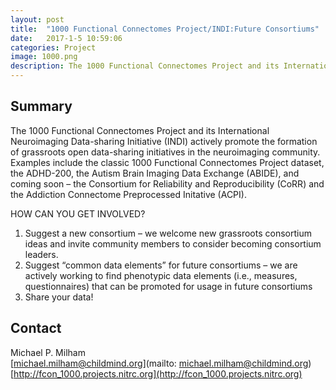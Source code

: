 ```yaml
---
layout: post
title:  "1000 Functional Connectomes Project/INDI:Future Consortiums"
date:   2017-1-5 10:59:06
categories: Project
image: 1000.png
description: The 1000 Functional Connectomes Project and its International Neuroimaging Data-sharing Initiative (INDI) actively promote the formation of grassroots open data-sharing initiatives in the neuroimaging community.
---
```

## Summary
The 1000 Functional Connectomes Project and its International Neuroimaging Data-sharing Initiative (INDI) actively promote the formation of grassroots open data-sharing initiatives in the neuroimaging community. Examples include the classic 1000 Functional Connectomes Project dataset, the ADHD-200, the Autism Brain Imaging Data Exchange (ABIDE), and coming soon – the Consortium for Reliability and Reproducibility (CoRR) and the Addiction Connectome Preprocessed Initative (ACPI).

HOW CAN YOU GET INVOLVED?

1. Suggest a new consortium – we welcome new grassroots consortium ideas and invite community members to consider becoming consortium leaders.
2. Suggest “common data elements” for future consortiums – we are actively working to find phenotypic data elements (i.e., measures, questionnaires) that can be promoted for usage in future consortiums
3. Share your data!

## Contact  
Michael P. Milham  
[michael.milham@childmind.org](mailto: michael.milham@childmind.org)  
[http://fcon_1000.projects.nitrc.org](http://fcon_1000.projects.nitrc.org)  
